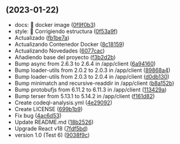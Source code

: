 ##  (2023-01-22)

* docs: :memo: docker image ([0f9f0b3](https://github.com/CristianAgudelo63/Cloud/commit/0f9f0b3))
* style: :art: Corrigiendo estructura ([0f53a9f](https://github.com/CristianAgudelo63/Cloud/commit/0f53a9f))
* Actualizado ([fb1be7a](https://github.com/CristianAgudelo63/Cloud/commit/fb1be7a))
* Actualizando Contenedor Docker ([8c18159](https://github.com/CristianAgudelo63/Cloud/commit/8c18159))
* Actualizando Novedades ([6077cac](https://github.com/CristianAgudelo63/Cloud/commit/6077cac))
* Añadiendo base del proyecto ([f3b2d2b](https://github.com/CristianAgudelo63/Cloud/commit/f3b2d2b))
* Bump async from 2.6.3 to 2.6.4 in /app/client ([6a94160](https://github.com/CristianAgudelo63/Cloud/commit/6a94160))
* Bump loader-utils from 2.0.2 to 2.0.3 in /app/client ([89868a4](https://github.com/CristianAgudelo63/Cloud/commit/89868a4))
* Bump loader-utils from 2.0.3 to 2.0.4 in /app/client ([d0db130](https://github.com/CristianAgudelo63/Cloud/commit/d0db130))
* Bump minimatch and recursive-readdir in /app/client ([b8a152b](https://github.com/CristianAgudelo63/Cloud/commit/b8a152b))
* Bump protobufjs from 6.11.2 to 6.11.3 in /app/client ([113429a](https://github.com/CristianAgudelo63/Cloud/commit/113429a))
* Bump terser from 5.13.1 to 5.14.2 in /app/client ([f161d82](https://github.com/CristianAgudelo63/Cloud/commit/f161d82))
* Create codeql-analysis.yml ([4e29092](https://github.com/CristianAgudelo63/Cloud/commit/4e29092))
* Create LICENSE ([699b1b9](https://github.com/CristianAgudelo63/Cloud/commit/699b1b9))
* Fix bug ([4ac6d53](https://github.com/CristianAgudelo63/Cloud/commit/4ac6d53))
* Update README.md ([18b2526](https://github.com/CristianAgudelo63/Cloud/commit/18b2526))
* Upgrade React v18 ([7fdf5bd](https://github.com/CristianAgudelo63/Cloud/commit/7fdf5bd))
* version 1.0 (Test 6) ([9038f9c](https://github.com/CristianAgudelo63/Cloud/commit/9038f9c))



